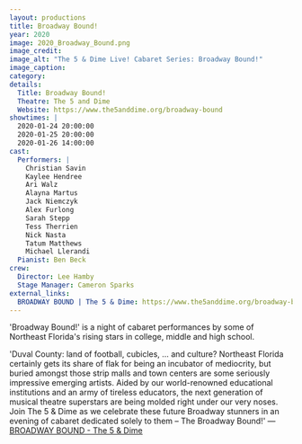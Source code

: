 ```yaml
---
layout: productions
title: Broadway Bound!
year: 2020
image: 2020_Broadway_Bound.png
image_credit: 
image_alt: "The 5 & Dime Live! Cabaret Series: Broadway Bound!"
image_caption: 
category: 
details:
  Title: Broadway Bound!
  Theatre: The 5 and Dime
  Website: https://www.the5anddime.org/broadway-bound
showtimes: |
  2020-01-24 20:00:00
  2020-01-25 20:00:00
  2020-01-26 14:00:00
cast:
  Performers: |
    Christian Savin
    Kaylee Hendree
    Ari Walz
    Alayna Martus
    Jack Niemczyk
    Alex Furlong
    Sarah Stepp
    Tess Therrien
    Nick Nasta
    Tatum Matthews
    Michael Llerandi
  Pianist: Ben Beck
crew:
  Director: Lee Hamby
  Stage Manager: Cameron Sparks
external_links:
  BROADWAY BOUND | The 5 & Dime: https://www.the5anddime.org/broadway-bound
---
```

'Broadway Bound!' is a night of cabaret performances by some of Northeast Florida's rising stars in college, middle and high school.

'Duval County: land of football, cubicles, … and culture? Northeast Florida certainly gets its share of flak for being an incubator of mediocrity, but buried amongst those strip malls and town centers are some seriously impressive emerging artists. Aided by our world-renowned educational institutions and an army of tireless educators, the next generation of musical theatre superstars are being molded right under our very noses. Join The 5 & Dime as we celebrate these future Broadway stunners in an evening of cabaret dedicated solely to them – The Broadway Bound!' — [BROADWAY BOUND - The 5 & Dime](https://www.the5anddime.org/broadway-bound)
